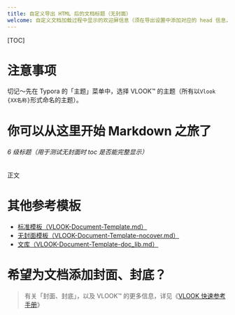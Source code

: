 ```yaml
---
title: 自定义导出 HTML 后的文档标题（无封面）
welcome: 自定义文档加载过程中显示的欢迎屏信息（须在导出设置中添加对应的 head 信息，详见 VLOOK™ 快速参考手册）
---
```


[TOC]

# 注意事项

切记～先在 Typora 的「主题」菜单中，选择 VLOOK™ 的主题（所有以`Vlook {XX名称}`形式命名的主题）。

# 你可以从这里开始 Markdown 之旅了

###### 6 级标题（用于测试无封面时 toc 是否能完整显示）

正文

# 其他参考模板

- [标准模板（VLOOK-Document-Template.md）](VLOOK-Document-Template.md?mdx=off)
- [无封面模板（VLOOK-Document-Template-nocover.md）](VLOOK-Document-Template-nocover.md?mdx=off)
- [文库（VLOOK-Document-Template-doc_lib.md）](VLOOK-Document-Template-doc_lib.md?mdx=off)

# 希望为文档添加封面、封底？

>  有关「封面、封底」，以及 VLOOK™ 的更多信息，详见《[VLOOK 快速参考手册](https://madmaxchow.github.io/VLOOK/guide.html#封面、封底)》
